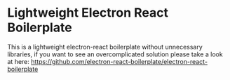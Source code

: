 # Lightweight Electron React Boilerplate

This is a lightweight electron-react boilerplate without unnecessary libraries, if you want to see an overcomplicated solution please take a look at here: https://github.com/electron-react-boilerplate/electron-react-boilerplate


